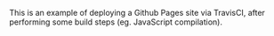 This is an example of deploying a Github Pages site via TravisCI, after performing some build steps (eg. JavaScript compilation).
